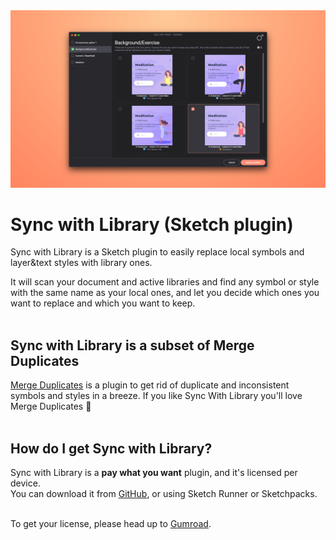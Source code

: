 <img src="https://github.com/oodesign/sync-with-library/blob/master/Images/OfficialSnapshot.png" alt="Sync with Library snapshot"/>

# Sync with Library (Sketch plugin)

Sync with Library is a Sketch plugin to easily replace local symbols and layer&text styles with library ones.<br/>

It will scan your document and active libraries and find any symbol or style with the same name as your local ones, and let you decide which ones you want to replace and which you want to keep.
<br/><br/>

## Sync with Library is a subset of Merge Duplicates
<a href="http://www.mergeduplicates.com">Merge Duplicates</a> is a plugin to get rid of duplicate and inconsistent symbols and styles in a breeze. If you like Sync With Library you'll love Merge Duplicates 🥰
<br/><br/>

## How do I get Sync with Library?

Sync with Library is a <b>pay what you want</b> plugin, and it's licensed per device. <br/>
You can download it from <a href="https://github.com/oodesign/sync-with-library/releases/">GitHub</a>, or using Sketch Runner or Sketchpacks. <br/><br/>

To get your license, please head up to <a href="http://gum.co/syncwithlibrary">Gumroad</a>.

